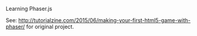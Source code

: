 Learning Phaser.js

See: http://tutorialzine.com/2015/06/making-your-first-html5-game-with-phaser/ for original project.
